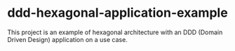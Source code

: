 # ddd-hexagonal-application-example
This project is an example of hexagonal architecture with an DDD (Domain Driven Design) application on a use case. 
